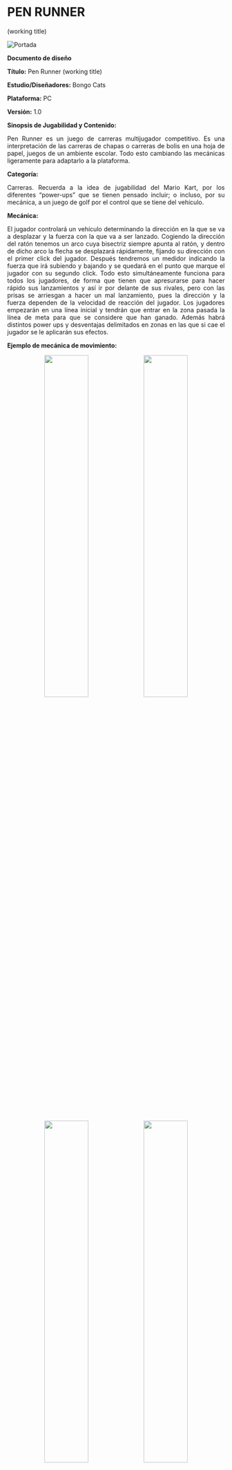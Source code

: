 
 
# PEN RUNNER

(working title)

![Portada](Documentation/ImagesGDD/Portada.png)

**Documento de diseño**

**Título:** Pen Runner (working title)

**Estudio/Diseñadores:** Bongo Cats

**Plataforma:** PC

**Versión:** 1.0

**Sinopsis de Jugabilidad y Contenido:**

<p align="justify">Pen Runner es un juego de carreras multijugador competitivo. Es una interpretación de las carreras de chapas o carreras de bolis en una hoja de papel, juegos de un ambiente escolar. Todo esto cambiando las mecánicas ligeramente para adaptarlo a la plataforma.</p>

**Categoría:**

<p align="justify">Carreras. Recuerda a la idea de jugabilidad del Mario Kart, por los diferentes “power-ups” que se tienen pensado incluir; o incluso, por su mecánica, a un juego de golf por el control que se tiene del vehículo.</p>

**Mecánica:**

<p align="justify">El jugador controlará un vehículo determinando la dirección en la que se va a desplazar y la fuerza con la que va a ser lanzado. Cogiendo la dirección del ratón tenemos un arco cuya bisectriz siempre apunta al ratón, y dentro de dicho arco la flecha se desplazará rápidamente, fijando su dirección con el primer click del jugador. Después tendremos un medidor indicando la fuerza que irá subiendo y bajando y se quedará en el punto que marque el jugador con su segundo click. Todo esto simultáneamente funciona para todos los jugadores, de forma que tienen que apresurarse para hacer rápido sus lanzamientos y así ir por delante de sus rivales, pero con las prisas se arriesgan a hacer un mal lanzamiento, pues la dirección y la fuerza dependen de la velocidad de reacción del jugador. Los jugadores empezarán en una línea inicial y tendrán que entrar en la zona pasada la línea de meta para que se considere que han ganado. Además habrá distintos power ups y desventajas delimitados en zonas en las que si cae el jugador se le aplicarán sus efectos.</p>

**Ejemplo de mecánica de movimiento:**

<p align="center">
 <img width="45%" height="45%" src="Documentation/ImagesGDD/1.png">

 <img width="45%" height="45%" src="Documentation/ImagesGDD/2.png">

</p>
<p align="center">

 <img width="45%" height="45%" src="Documentation/ImagesGDD/3.png">

 <img width="45%" height="45%" src="Documentation/ImagesGDD/4.png">
</p>

**Tecnología:**

<p align="justify">Phaser, javascript, eclipse, photoshop, inkscape y adobe audition.</p>

**Público:**

<p align="justify">El juego va dirigido a todos los públicos, no tiene un perfil específico de jugador. Presenta un enfoque casual para sesiones de juego cortas entre varias personas, con una temática competitiva pero con un tono relajado.</p>

**Historial de versiones:**

- Versión 0.0: Redacción del documento en primera instancia, explicando la visión general del mismo. Móstoles, 19 de Septiembre de 2018.

**Cámara:**

<p align="justify">Cenital en 2D y tercera persona. Se utilizará únicamente el ratón.</p>

**Controles:**

<p align="justify">El juego se controla únicamente con el ratón. Se nos mostrará un arco y una flecha dentro de dicho arco que empieza en una posición aleatoria del arco y que gira rápidamente en dicho arco. El arco como tal se orientará en torno al ratón, apuntando en todo momento su bisectriz al cursor. Cuando el jugador de un click la posición de la flecha se fijará y entonces pasará a decidirse la potencia del tiro. Un medidor irá subiendo y bajando rápidamente y el tamaño de la flecha escalará acorde con el tamaño actual de dicho medidor. Con el siguiente click del jugador se decidirá la potencia y entonces el vehículo del jugador se desplazará acorde a la dirección y potencia elegidos.</p>

![Raton](Documentation/ImagesGDD/Raton.png)

**Puntuación:**

<p align="justify">Se darán puntos en base a la posición de llegada a la meta y el número de jugadores. De esta forma el primer jugador en llegar a la meta recibirá tantos puntos como jugadores haya, el siguiente uno menos y así hasta llegar al último. Este sistema de puntuación sólo se aplica si se juegan varias carreras sucesivas, para una sola carrera sólo es relevante la posición final del jugador.</p>

**Guardar/Cargar:**

<p align="justify">En este juego no es necesario implementar una función de guardado y cargado de partida, al menos no en la primera versión que se plantea del juego.</p>

**Estados del juego:**

<p align="justify">El juego tendrá las siguientes pantallas: Menú principal, pantalla de juego y menú de opciones, al que se puede acceder desde el menú principal y desde la pantalla del juego. Habrá un menú durante la partida que nos permitirá abandonar la partida pero no la pausará ya que se trata de un juego online.</p>

**Matchmaking:**

<p align="justify">Dado que es un juego online losjugadores tendrán que ser capaces de encontrar partidas online de tal forma que el juego los empareje con otros jugadores. El algoritmo de matchmaking va a centrarse en dar la mejor experiencia posible, y por ello y dado que usaremos un sistema p2p el juego dará prioridad a las mejores conexiones, uniendo así a los jugadores con menor ping, siendo por tanto los más cercanos entre sí. El juego no tiene una gran curva de aprendizaje ni guarda resultados de las partidas así que no se considera necesario tener en cuenta el nivel de habilidad de los jugadores o su historial.</p>

**Interfaces:**

-
  - **Menú principal** : Nos permite acceder al juego, al menú de opciones y salir.
  
  ![MenuPrincipal](Documentation/ImagesGDD/Pantalla%20principal.png)

-
  - **Menú opciones:** Nos da la opción de configurar varios aspectos del juego, como el volumen del mismo.

 ![MenuOpciones](Documentation/ImagesGDD/Men%C3%BA%20opciones.png)

-
  - **Menú in-game:**
<p align="justify">Se trata del menú que aparece cuando quieres pausar el juego. Al ser un juego multijugador competitivo, dicho menú no congelará el juego, sino que simplemente nos dará paso a poder acceder al menú de opciones y también la opción de salir de la partida, volviendo al menú principal.</p>

![MenuInGame](Documentation/ImagesGDD/Men%C3%BA%20in-game.png)

-
  - **Pantalla de juego:**
<p align="justify">Esta será la pantalla principal del juego, se verá todo el desarrollo del juego. No poseerá ningún tipo de HUD más que los indicadores de dirección (el arco que indica la dirección a la que nos moveremos) y de potencia. A partir de esta pantalla sólo podremos acceder al menú pausa.</p>

![PantallaJuego](Documentation/ImagesGDD/Pantalla%20juego.png)

**Niveles:**

<p align="justify">Los distintos niveles que tendrá el juego, serán escenarios con diferentes temáticas y ambientaciones. En algunos casos, representarán escenarios cotidianos; y en otros, escenarios más abstractos. No obstante, siempre tendrá un estudio detrás, para que no resulte en escenarios demasiado confusos o desorientadores. Siempre se tendrá una visión explícita de donde se encuentra el camino a seguir.</p>

<p align="justify">Si es la primera vez que se juega al juego, antes de poder jugar en modo competitivo se incluirá un pequeño tutorial para enseñar al jugador las mecánicas de juego. En este tutorial se explicará cómo funcionan los potenciadores de dirección y de fuerza, así como las funciones de los distintos &quot;power-ups&quot; que habrá. Este tutorial se ejecutará automáticamente al darle al botón de &quot;Jugar&quot;. Si no es la primera vez que se juega, el nivel o escenario donde se realizará la partida será sometido a votación por parte de los jugadores, o bien, será aleatorio.</p>

<p align="justify">Dentro del juego no existe un enemigo al uso, es decir, no existen NPCs hostiles. El enemigo sería el otro u otros jugadores que haya jugando contra ti.</p>

<p align="justify">Existen unos objetos, llamados &quot;power-ups&quot;, como ya se mencionó antes, que serán consumibles por cualquiera de los jugadores de la partida, y que tendrán distintas ventajas para el jugador que lo consuma.</p>

<p align="justify">Respecto a la música y los efectos de sonido, tanto el menú principal como la pantalla de juego tendrán una música de fondo. Todavía no está claro si la música utilizada será original del equipo, o bien se buscará libre de copyright.</p>

**Progreso del Juego:**

<p align="justify">El juego no tiene ningún progreso, hablando en un ámbito de juego de historia. El único progreso que se puede evaluar es la evolución de la puntuación de los jugadores a medida que van haciendo carreras. A continuación se muestra un gráfico con un ejemplo de cómo podría ser la progresión en nuestro juego.</p>

![Progreso de Partida](Documentation/ImagesGDD/ProgresoPartidaGDD.png)

![Progreso del juego completo](Documentation/ImagesGDD/ProgresoJuegoGDD.png)


<p align="justify">El primer esquema muestra la estructura de una partida; mientras que el segundo, muestra un diagrama del flujo de todo el juego, es decir, todas las pantallas que podemos visitar y desde donde podemos visitarlas.</p>

**Personajes y Enemigos:**

<p align="justify">Al ser un juego multijugador competitivo, no hay unos personajes y/o enemigos bien diferenciados o definidos. Cuando tú te unes a una partida, cada jugador tendrá un personaje, elegido aleatoriamente; ese será el número total de personajes que habrá en la partida, que se representará con la imagen de algún tipo de vehículo.</p>

<p align="justify">Cuando hablamos de los enemigos, habría que mencionar que los enemigos son los demás jugadores que están en la partida. No hay enemigos NPCs, ni de ningún otro tipo.</p>

<p align="justify">Podría considerarse enemigo algún obstáculo animado que pudiese estar incluído en alguno de los mapas que se jugarán. Aún así, todavía no se ha decidido si esto último se incluirá.</p>

**Items:**

<p align="justify">Existen distintos ítems que se podrán encontrar a lo largo de los distintos escenarios durante las partidas:</p>

- ❖❖ **Maxvel:** Consiste en un objeto de mejora que nos da la habilidad de llegar más lejos en la próxima tirada que hagamos.
- ❖❖ **Minvel:** Se trata de un objeto que nos penaliza disminuyendo la potencia máxima de la próxima tirada.
- ❖❖ **ExtrAcc:** Nos permite consumirlo en cualquier momento, y nos da la posibilidad de repetir una tirada de dirección.
- ❖❖ **Slower:** Si lo consumimos, en la próxima tirada, la flecha de dirección y de potencia irán un poco más lento.
- ❖❖ **Faster:** Si lo consumimos, en la próxima tirada, la flecha de dirección y de potencia irán un poco más rápido.

<p align="justify">Además, el color del power up indica a quién va a afectar. Si es verde, afecta al jugador que lo coge, si es rojo, a su oponente; si es azul afecta a ambos y si es amarillo su efecto es aleatorio y puede afectar a cualquiera de los jugadores o a ambos.</p>

![PowerUps](Documentation/ImagesGDD/fpowerpng.png)

**Guión:**

<p align="justify">Nuestro videojuego no posee diálogos extensos, puesto que no se trata de un juego que tenga una historia concreta. Los diálogos se reducirán a posibles expresiones que puedan hacer los personajes cuando ocurra algún evento dentro del juego; o cuando el propio juego necesite decirte algo, de manera escrita.</p>

**Música:**

A estas alturas todavía no se sabe cuantos efectos de sonido meteremos en el juego, pero, a priori, podríamos decir:

- M\_001: Música de fondo en el menú principal y de opciones
- M\_002: Música cuando seleccionamos la dirección y la fuerza del disparo
- M\_003: Música de fondo durante los movimientos
- S\_001: Efecto de cuando cogemos un &quot;power-up&quot;
- S\_002: Efecto de salirnos del mapa y volver al punto anterior
- S\_003: Efecto de pulsar un botón o clickar sobre él.
- S\_004: Efecto de ganar
- S\_005: Efecto de perder
- S\_006: Efecto de acabar la carrera
- S\_007: Efecto de aceleración

**Miembros del equipo:**

- ➔➔César Romero Albertos
  - ◆◆Programador

- ➔➔Carlos Marques González
  - ◆◆Desarrollador

- ➔➔Juan Antonio Ruiz Ramírez
  - ◆◆Artista

**Detalles de producción:**

<p align="justify">El proyecto se inició el día 19 de Septiembre de 2018 en Madrid, España. Se estima que tendrá una duración de, aproximadamente, 60 días, por lo que se acabará entre la primera y la segunda semana de noviembre.</p>

<p align="justify">El presupuesto del que disponemos para realizar este proyecto es de 0 (cero) euros. Este trabajo, en una primera instancia, es para uso académico, y no precisará de estudio para lanzarlo al mercado.</p>



**       **
